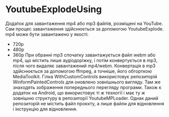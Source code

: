 # YoutubeExplodeUsing
Додаток для завантаження mp4 або mp3 файлів, розміщені на YouTube. Сам процес завантаження здійснюється за допомогою YoutubeExplode.
mp4 може бути завантажено у якості:
- 720p
- 480p
- 360p
При обранні mp3 спочатку завантажується файл webm або mp4, що містить лише аудіодоріжку, і потім конвертується в mp3, після чого видаляє завантажений mp4/webm.
Конвертація в mp3 здійснюється за допомогою ffmpeg, а точніше, його обгорткою MediaToolkit.
Гілка WithCustomControls використовує репозиторій WinformPaintedControls для оновлено зовнішнього вигляду. Там же знаходять зображення попереднього перегляду програми.
Також є додаток на Android, що використовує ті ж техногії і має ту ж зовнішню структуру в репозиторії YoutubeMPLoader.
Однак даний репозиторій не містить файл проєкту, а лише файли для відновлення і інструкцію для відновлення.

